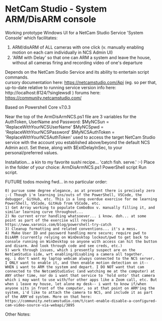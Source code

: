 # NetCam Studio - System ARM/DisARM console
Working prototype Windows UI for a NetCam Studio Service 'System Console' which facilitates:
1) ARM/disARM of ALL cameras with one click (v. manually enabling motion on each cam individually in NCS Admin UI)
2) 'ARM with Delay' so that one can ARM a system and leave the house, without all cameras firing and recording video of one's departure

Depends on the NetCam Studio Service and its ability to entertain script commands.  
    cursory documentation here: https://netcamstudio.com/Api
    (eg. so per that, up-to-date relative to running service version info here: http://localhost:8124/?singlewsdl )
    forums here: https://community.netcamstudio.com/

Based on Powershell Core v7.0.3

Near the top of the ArmDisArmNCS.ps1 file are 3 variables for the AuthToken, UserName and Password:
$MyNCSun = 'ReplaceWithYourNCSUserName'
$MyNCSpwd = 'ReplaceWithYourNCSPassword'
$MyNCSAuthToken = 'ReplaceWithYourNCSAuthToken'
used to access the target NetCam Studio service with the account you established above/beyond the default NCS Admin acct.
Set these, along with $ExitDelayInSec, to your personal/preferred values.


Installation... a kin to my favorite sushi recipe... 'catch fish. serve.'  :-)
    Place in the folder of your choice:
        ArmDisArmNCS.ps1             PowerShell script
    Run script.



FUTURE todos moving fwd... in no particular order:
    
    0) pursue some degree elegance, as at present there is precisely zero ;-( Though i'm learning ins/outs of the PowerShell, VSCode, the debugger, GitHub, etc. This is a long overdue exercise for me learning PowerShell, VSCode, GitHub from VSCode, etc.
    1) Get Array working to populate ComboBox v. manually filling it, and similar learning curve throughout... 
    2) No current error handling whatsoever... i know. doh... at some point as part of the exercise will review https://www.varonis.com/blog/powershell-try-catch
    3) Cleanup formatting and related conventions... it's a mess.
    4) Make User ID and password handling more secure; require pwd to DisARM (currently relying on WinDesktop lockout/pwd to get back to console running on WinDesktop so anyone with access can hit the button and disarm. And look through code and see creds, etc.)
    5) work through issues, which i presently suspect are on the NetCamStudio side, wrt enabling/disabling a camera all together.
    eg. i don't want my laptop webcam always connected to the NCS server. I ONLY want to enable it, and then enable motion detection on it-- WHEN i want to ARM the system and depart. I DO NOT want that cam connected to the NetcamStudioSvc (and watching me at the computer) at ANY other time, nor do i want that service to 'hold onto' that camera which i may want to use with/for other apps like a Zoom call, etc. But when i leave my house, let alone my desk-- i want to know if/when anyone sits in front of the computer, so at that point on ARM'ing the system, i'd like to attach the camera to NCS, and include it as part of the ARM'ed system. More on that here:
    https://community.netcamstudio.com/t/cant-enable-disable-a-configured-cam-video-source-via-webapi/3895


            
            
            
            
 Other Notes:


